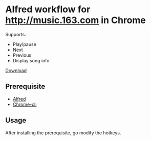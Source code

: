 # Alfred workflow for http://music.163.com in Chrome

Supports:

- Play/pause
- Next
- Previous
- Display song info

[Download](http://cl.ly/W2ph)

## Prerequisite

- [Alfred](http://alfredapp.com)
- [Chrome-cli](https://github.com/prasmussen/chrome-cli)

## Usage

After installing the prerequisite, go modify the hotkeys.
